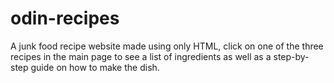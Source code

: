 # odin-recipes
A junk food recipe website made using only HTML, click on one of the three recipes in the main page to see a list of ingredients as well as a step-by-step guide on how to make the dish.
